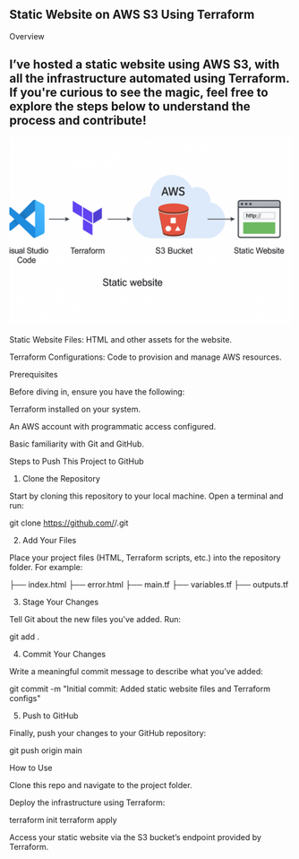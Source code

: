 Static Website on AWS S3 Using Terraform
---------------------------------------------------------------------------------

Overview

 I’ve hosted a static website using AWS S3, with all the infrastructure automated using Terraform. If you're curious to see the magic, feel free to explore the steps below to understand the process and contribute!
---------------------------------------------------------------------------------------
![image alt](https://github.com/dharaneesh5/DevopsProject/blob/b476b56590ee4c59fa60516d76cc14423ecbfc5f/static-website/s3/project2.png)



Static Website Files: HTML and other assets for the website.

Terraform Configurations: Code to provision and manage AWS resources.

Prerequisites

Before diving in, ensure you have the following:

Terraform installed on your system.

An AWS account with programmatic access configured.

Basic familiarity with Git and GitHub.

Steps to Push This Project to GitHub

1. Clone the Repository

Start by cloning this repository to your local machine. Open a terminal and run:

git clone https://github.com/<your-username>/<your-repo-name>.git

2. Add Your Files

Place your project files (HTML, Terraform scripts, etc.) into the repository folder. For example:

├── index.html
├── error.html
├── main.tf
├── variables.tf
├── outputs.tf

3. Stage Your Changes

Tell Git about the new files you've added. Run:

git add .

4. Commit Your Changes

Write a meaningful commit message to describe what you’ve added:

git commit -m "Initial commit: Added static website files and Terraform configs"

5. Push to GitHub

Finally, push your changes to your GitHub repository:

git push origin main

How to Use

Clone this repo and navigate to the project folder.

Deploy the infrastructure using Terraform:

terraform init
terraform apply

Access your static website via the S3 bucket’s endpoint provided by Terraform.
